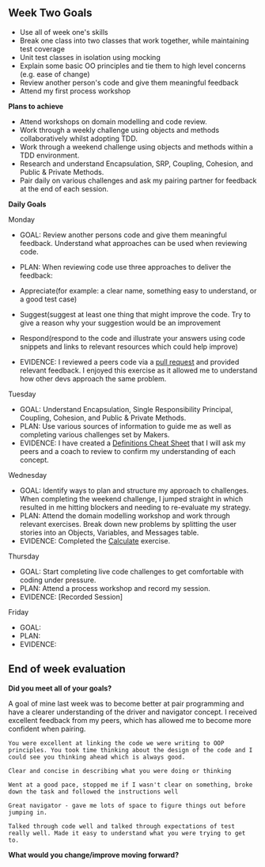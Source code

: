 ## Week Two Goals

- Use all of week one's skills 
- Break one class into two classes that work together, while maintaining test coverage
- Unit test classes in isolation using mocking
- Explain some basic OO principles and tie them to high level concerns (e.g. ease of change)
- Review another person's code and give them meaningful feedback
- Attend my first process workshop


**Plans to achieve**

- Attend workshops on domain modelling and code review.
- Work through a weekly challenge using objects and methods collaboratively whilst adopting TDD.
- Work through a weekend challenge using objects and methods within a TDD environment.
- Research and understand Encapsulation, SRP, Coupling, Cohesion, and Public & Private Methods.
- Pair daily on various challenges and ask my pairing partner for feedback at the end of each session.

**Daily Goals**

Monday

- GOAL: Review another persons code and give them meaningful feedback. Understand what approaches can be used when reviewing code. 
- PLAN:  When reviewing code use three approaches to deliver the feedback: 

- Appreciate(for example: a clear name, something easy to understand, or a good test case)
- Suggest(suggest at least one thing that might improve the code. Try to give a reason why your suggestion would be an improvement
- Respond(respond to the code and illustrate your answers using code snippets and links to relevant resources which could help improve)

- EVIDENCE: I reviewed a peers code via a [pull request](https://github.com/makersacademy/airport_challenge/pull/1809) and provided relevant feedback. I enjoyed this exercise as it allowed me to understand how other devs approach the same problem. 

Tuesday

- GOAL: Understand Encapsulation, Single Responsibility Principal, Coupling, Cohesion, and Public & Private Methods.
- PLAN: Use various sources of information to guide me as well as completing various challenges set by Makers.
- EVIDENCE: I have created a [Definitions Cheat Sheet](https://docs.google.com/document/d/1z74SrdndxfJ929KgbYR3Vx4SVe0gjS1KBG1_yDnJPLE/edit) that I will ask my peers and a coach to review to confirm my understanding of each concept.

Wednesday

- GOAL: Identify ways to plan and structure my approach to challenges. When completing the weekend challenge, I jumped straight in which resulted in me hitting blockers and needing to re-evaluate my strategy.
- PLAN: Attend the domain modelling workshop and work through relevant exercises. Break down new problems by splitting the user stories into an Objects, Variables, and Messages table.
- EVIDENCE: Completed the [Calculate](https://github.com/RichEwin/calculate/tree/master) exercise.

Thursday

- GOAL: Start completing live code challenges to get comfortable with coding under pressure.
- PLAN: Attend a process workshop and record my session.
- EVIDENCE: [Recorded Session]

Friday

- GOAL: 
- PLAN: 
- EVIDENCE: 

## End of week evaluation 

**Did you meet all of your goals?**

A goal of mine last week was to become better at pair programming and have a clearer understanding of the driver and navigator concept. I received excellent feedback from my peers, which has allowed me to become more confident when pairing. 

```
You were excellent at linking the code we were writing to OOP principles. You took time thinking about the design of the code and I could see you thinking ahead which is always good.

Clear and concise in describing what you were doing or thinking

Went at a good pace, stopped me if I wasn't clear on something, broke down the task and followed the instructions well

Great navigator - gave me lots of space to figure things out before jumping in.

Talked through code well and talked through expectations of test really well. Made it easy to understand what you were trying to get to.
```

**What would you change/improve moving forward?**

